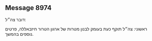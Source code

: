 ## Message 8974

דובר צה״ל:

ראשוני: צה״ל תוקף כעת בעומק לבנון מטרות של ארגון הטרור חיזבאללה, פרטים נוספים בהמשך.

